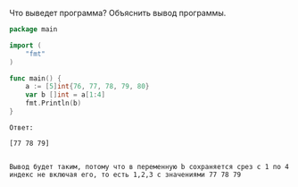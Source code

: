 Что выведет программа? Объяснить вывод программы.

```go
package main

import (
    "fmt"
)

func main() {
    a := [5]int{76, 77, 78, 79, 80}
    var b []int = a[1:4]
    fmt.Println(b)
}
```


```
Ответ:

[77 78 79]


Вывод будет таким, потому что в переменную b сохраняется срез с 1 по 4 индекс не включая его, то есть 1,2,3 с значениями 77 78 79
```



